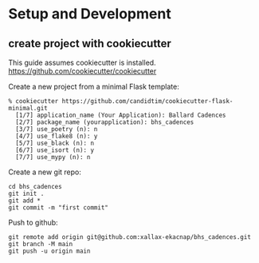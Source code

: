 # Setup and Development

## create project with cookiecutter

This guide assumes cookiecutter is installed. https://github.com/cookiecutter/cookiecutter

Create a new project from a minimal Flask template:
``` 
% cookiecutter https://github.com/candidtim/cookiecutter-flask-minimal.git
  [1/7] application_name (Your Application): Ballard Cadences
  [2/7] package_name (yourapplication): bhs_cadences
  [3/7] use_poetry (n): n
  [4/7] use_flake8 (n): y
  [5/7] use_black (n): n
  [6/7] use_isort (n): y
  [7/7] use_mypy (n): n
```

Create a new git repo:
```
cd bhs_cadences
git init .
git add *
git commit -m "first commit"
```

Push to github:
```
git remote add origin git@github.com:xallax-ekacnap/bhs_cadences.git
git branch -M main
git push -u origin main
```

